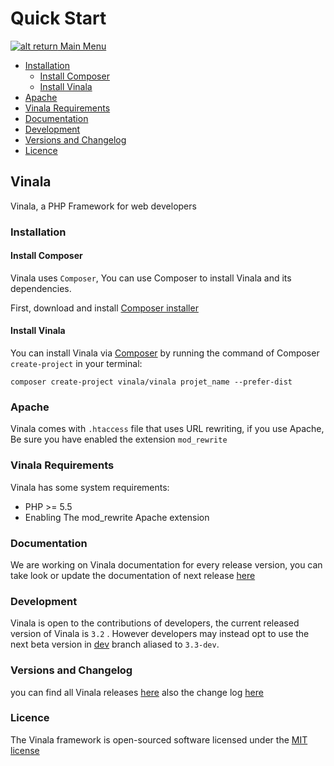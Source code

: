 # Quick Start

[![alt return](https://gitlab.com/lighty/Art/raw/master/Resources/signs.png) Main Menu](https://github.com/vinala/docs/tree/3.3/#index)

- [Installation](#installation)
	- [Install Composer](#install-composer)
	- [Install Vinala](#install-vinala)
- [Apache](#apache)
- [Vinala Requirements](#vinala-requirements)
- [Documentation](#documentation)
- [Development](#development)
- [Versions and Changelog](#versions-and-changelog)
- [Licence](#licence)

## Vinala

Vinala, a PHP Framework for web developers

### Installation

#### Install Composer

Vinala uses `Composer`, You can use Composer to install Vinala and its dependencies.

First, download and install [Composer installer](https://getcomposer.org/)

#### Install Vinala

You can install Vinala via [Composer](https://getcomposer.org/) by running the command of Composer `create-project` in your terminal:

	composer create-project vinala/vinala projet_name --prefer-dist


###  Apache

Vinala comes with `.htaccess` file that uses URL rewriting, if you use Apache, Be sure you have enabled the extension `mod_rewrite`


### Vinala Requirements

Vinala has some system requirements:
* PHP >= 5.5
* Enabling The mod_rewrite Apache extension


### Documentation

We are working on Vinala documentation for every release version, you can take look or update the documentation of next release [here](https://github.com/vinala/docs/tree/3.3)


### Development

Vinala is open to the contributions of developers, the current released version of Vinala is `3.2` . However developers may instead opt to use the next beta version in [dev](https://github.com/vinala/vinala/tree/dev) branch aliased to `3.3-dev`.


### Versions and Changelog

you can find all Vinala releases [here](https://github.com/vinala/vinala/releases) also the change log [here](https://github.com/vinala/vinala/blob/dev/CHANGES.md)


### Licence

The Vinala framework is open-sourced software licensed under the [MIT license](http://opensource.org/licenses/MIT)
